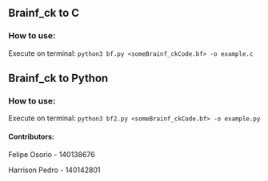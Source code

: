 ## Brainf_ck to C

### How to use:

Execute on terminal: ```python3 bf.py <someBrainf_ckCode.bf> -o example.c```

## Brainf_ck to Python

### How to use:

Execute on terminal: ```python3 bf2.py <someBrainf_ckCode.bf> -o example.py```

#### Contributors:

Felipe Osorio - 140138676

Harrison Pedro - 140142801

